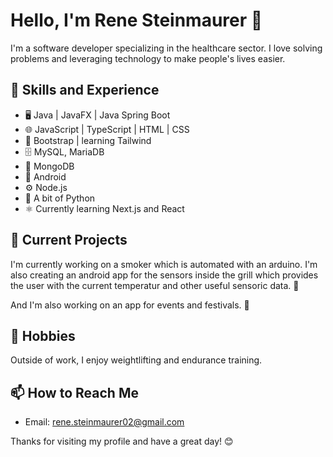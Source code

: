 # Hello, I'm Rene Steinmaurer 👋

I'm a software developer specializing in the healthcare sector. I love solving problems and leveraging technology to make people's lives easier.

## 🔭 Skills and Experience
- 🖥️ Java | JavaFX | Java Spring Boot
- 🌐 JavaScript | TypeScript | HTML | CSS
- 👀 Bootstrap | learning Tailwind
- 🗄️ MySQL, MariaDB
- 🍃 MongoDB
- 📱 Android
- ⚙️ Node.js
- 🐍 A bit of Python
- ⚛️ Currently learning Next.js and React

## 🌱 Current Projects
I'm currently working on a smoker which is automated with an arduino. I'm also creating an android app for the sensors inside the grill which provides the user with the current temperatur and other useful sensoric data. 🍗

And I'm also working on an app for events and festivals. 🎉

## 💪 Hobbies
Outside of work, I enjoy weightlifting and endurance training. 

## 📫 How to Reach Me
- Email: [rene.steinmaurer02@gmail.com](mailto:rene.steinmaurer02@gmail.com)

Thanks for visiting my profile and have a great day! 😊




